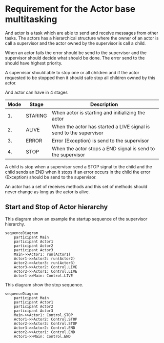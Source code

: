 # Requirement for the Actor base multitasking

And actor is a task which are able to send and receive messages from other tasks.
The actors has a hierarchical structure where the owner of an actor is call a supervisor and the actor owned by the supervisor is call a child.

When an actor fails the error should be send to the supervisor and the supervisor should decide what should be done.
The error send to the should have highest priority.

A supervisor should able to stop one or all children and if the actor requested to be stopped then it should safe stop all children owned by this actor.

And actor can have in 4 stages

| Mode | Stage | Description |
| --- | --- | --- |
| 1. |STARING | When actor is starting and initializing the actor |
| 2. |ALIVE   | When the actor has started a LIVE signal is send to the supervisor |
| 3. |ERROR   | Error (Exception) is send to the supervisor |
| 4. |STOP    | When the actor stops a END signal is send to the supervisor |

A child is stop when a supervisor send a STOP signal to the child and the child sends an END when it stops if an error occurs in the child the error (Exception) should be send to the supervisor.


An actor has a set of receives methods and this set of methods should never change as long as the actor is alive.

## Start and Stop of Actor hierarchy 

This diagram show an example the startup sequence of the supervisor hierarchy.
```mermaid
sequenceDiagram
    participant Main 
    participant Actor1
    participant Actor2
    participant Actor3
    Main->>Actor1: run(Actor1) 
    Actor1->>Actor2: run(Actor2) 
    Actor2->>Actor3: run(Actor3)
	Actor3->>Actor2: Control.LIVE
	Actor2->>Actor1: Control.LIVE
	Actor1->>Main: Control.LIVE
```

This diagram show the stop sequence.
```mermaid
sequenceDiagram
    participant Main 
    participant Actor1
    participant Actor2
    participant Actor3
    Main->>Actor1: Control.STOP 
    Actor1->>Actor2: Control.STOP
    Actor2->>Actor3: Control.STOP
	Actor3->>Actor2: Control.END
	Actor2->>Actor1: Control.END
	Actor1->>Main: Control.END
```






